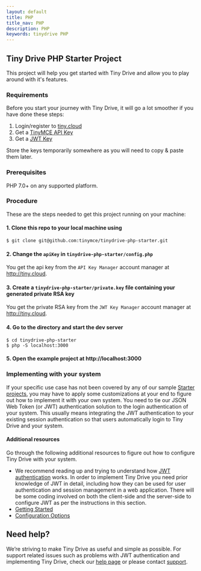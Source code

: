 ```yaml
---
layout: default
title: PHP
title_nav: PHP
description: PHP
keywords: tinydrive PHP
---
```


## Tiny Drive PHP Starter Project

This project will help you get started with Tiny Drive and allow you to play around with it's features.

### Requirements

Before you start your journey with Tiny Drive, it will go a lot smoother if you have done these steps:
1. Login/register to [tiny.cloud](https://apps.tiny.cloud/my-account/)
2. Get a [TinyMCE API Key](https://apps.tiny.cloud/my-account/key-manager/)
3. Get a [JWT Key](https://apps.tiny.cloud/my-account/jwt-key-manager/)

Store the keys temporarily somewhere as you will need to copy & paste them later.

### Prerequisites

PHP 7.0+ on any supported platform.

### Procedure

These are the steps needed to get this project running on your machine:

#### 1. Clone this repo to your local machine using

```
$ git clone git@github.com:tinymce/tinydrive-php-starter.git
```

#### 2. Change the `apiKey` in `tinydrive-php-starter/config.php`

You get the api key from the `API Key Manager` account manager at http://tiny.cloud.

#### 3. Create a `tinydrive-php-starter/private.key` file containing your generated private RSA key

You get the private RSA key from the `JWT Key Manager` account manager at http://tiny.cloud.

#### 4. Go to the directory and start the dev server

```
$ cd tinydrive-php-starter
$ php -S localhost:3000
```

#### 5. Open the example project at http://localhost:3000

### Implementing with your system

If your specific use case has not been covered by any of our sample [Starter projects]({{site.baseurl}}/tinydrive/libraries/starter-projects/), you may have to apply some customizations at your end to figure out how to implement it with your own system. You need to tie our JSON Web Token (or JWT) authentication solution to the login authentication of your system. This usually means integrating the JWT authentication to your existing session authentication so that users automatically login to Tiny Drive and your system.

#### Additional resources

Go through the following additional resources to figure out how to configure Tiny Drive with your system.

- We recommend reading up and trying to understand how [JWT authentication]({{site.baseurl}}/tinydrive/jwt-authentication/) works. In order to implement Tiny Drive you need prior knowledge of JWT in detail, including how they can be used for user authentication and session management in a web application. There will be some coding involved on both the client-side and the server-side to configure JWT as per the instructions in this section.
- [Getting Started]({{site.baseurl}}/tinydrive/getting-started/)
- [Configuration Options]({{site.baseurl}}/tinydrive/configuration/)


## Need help? ##

We’re striving to make Tiny Drive as useful and simple as possible. For support related issues such as problems with JWT authentication and implementing Tiny Drive, check our [help page](/tinydrive/get-help/) or please contact [support](https://support.tiny.cloud/hc/en-us/requests/new).

